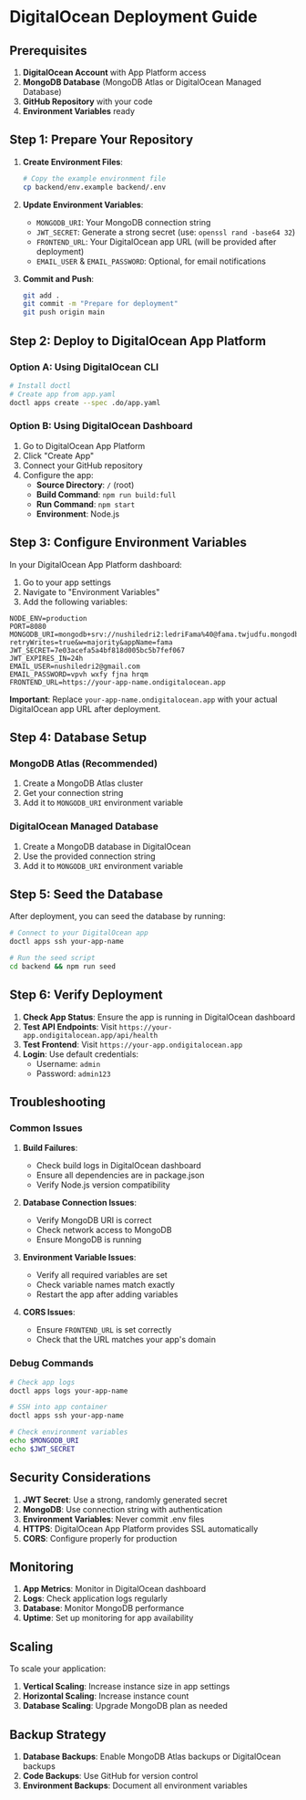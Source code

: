 # DigitalOcean Deployment Guide

## Prerequisites

1. **DigitalOcean Account** with App Platform access
2. **MongoDB Database** (MongoDB Atlas or DigitalOcean Managed Database)
3. **GitHub Repository** with your code
4. **Environment Variables** ready

## Step 1: Prepare Your Repository

1. **Create Environment Files**:
   ```bash
   # Copy the example environment file
   cp backend/env.example backend/.env
   ```

2. **Update Environment Variables**:
   - `MONGODB_URI`: Your MongoDB connection string
   - `JWT_SECRET`: Generate a strong secret (use: `openssl rand -base64 32`)
   - `FRONTEND_URL`: Your DigitalOcean app URL (will be provided after deployment)
   - `EMAIL_USER` & `EMAIL_PASSWORD`: Optional, for email notifications

3. **Commit and Push**:
   ```bash
   git add .
   git commit -m "Prepare for deployment"
   git push origin main
   ```

## Step 2: Deploy to DigitalOcean App Platform

### Option A: Using DigitalOcean CLI
```bash
# Install doctl
# Create app from app.yaml
doctl apps create --spec .do/app.yaml
```

### Option B: Using DigitalOcean Dashboard
1. Go to DigitalOcean App Platform
2. Click "Create App"
3. Connect your GitHub repository
4. Configure the app:
   - **Source Directory**: `/` (root)
   - **Build Command**: `npm run build:full`
   - **Run Command**: `npm start`
   - **Environment**: Node.js

## Step 3: Configure Environment Variables

In your DigitalOcean App Platform dashboard:

1. Go to your app settings
2. Navigate to "Environment Variables"
3. Add the following variables:

```
NODE_ENV=production
PORT=8080
MONGODB_URI=mongodb+srv://nushiledri2:ledriFama%40@fama.twjudfu.mongodb.net/?retryWrites=true&w=majority&appName=fama
JWT_SECRET=7e03acefa5a4bf818d005bc5b7fef067
JWT_EXPIRES_IN=24h
EMAIL_USER=nushiledri2@gmail.com
EMAIL_PASSWORD=vpvh wxfy fjna hrqm
FRONTEND_URL=https://your-app-name.ondigitalocean.app
```

**Important**: Replace `your-app-name.ondigitalocean.app` with your actual DigitalOcean app URL after deployment.

## Step 4: Database Setup

### MongoDB Atlas (Recommended)
1. Create a MongoDB Atlas cluster
2. Get your connection string
3. Add it to `MONGODB_URI` environment variable

### DigitalOcean Managed Database
1. Create a MongoDB database in DigitalOcean
2. Use the provided connection string
3. Add it to `MONGODB_URI` environment variable

## Step 5: Seed the Database

After deployment, you can seed the database by running:

```bash
# Connect to your DigitalOcean app
doctl apps ssh your-app-name

# Run the seed script
cd backend && npm run seed
```

## Step 6: Verify Deployment

1. **Check App Status**: Ensure the app is running in DigitalOcean dashboard
2. **Test API Endpoints**: Visit `https://your-app.ondigitalocean.app/api/health`
3. **Test Frontend**: Visit `https://your-app.ondigitalocean.app`
4. **Login**: Use default credentials:
   - Username: `admin`
   - Password: `admin123`

## Troubleshooting

### Common Issues

1. **Build Failures**:
   - Check build logs in DigitalOcean dashboard
   - Ensure all dependencies are in package.json
   - Verify Node.js version compatibility

2. **Database Connection Issues**:
   - Verify MongoDB URI is correct
   - Check network access to MongoDB
   - Ensure MongoDB is running

3. **Environment Variable Issues**:
   - Verify all required variables are set
   - Check variable names match exactly
   - Restart the app after adding variables

4. **CORS Issues**:
   - Ensure `FRONTEND_URL` is set correctly
   - Check that the URL matches your app's domain

### Debug Commands

```bash
# Check app logs
doctl apps logs your-app-name

# SSH into app container
doctl apps ssh your-app-name

# Check environment variables
echo $MONGODB_URI
echo $JWT_SECRET
```

## Security Considerations

1. **JWT Secret**: Use a strong, randomly generated secret
2. **MongoDB**: Use connection string with authentication
3. **Environment Variables**: Never commit .env files
4. **HTTPS**: DigitalOcean App Platform provides SSL automatically
5. **CORS**: Configure properly for production

## Monitoring

1. **App Metrics**: Monitor in DigitalOcean dashboard
2. **Logs**: Check application logs regularly
3. **Database**: Monitor MongoDB performance
4. **Uptime**: Set up monitoring for app availability

## Scaling

To scale your application:

1. **Vertical Scaling**: Increase instance size in app settings
2. **Horizontal Scaling**: Increase instance count
3. **Database Scaling**: Upgrade MongoDB plan as needed

## Backup Strategy

1. **Database Backups**: Enable MongoDB Atlas backups or DigitalOcean backups
2. **Code Backups**: Use GitHub for version control
3. **Environment Backups**: Document all environment variables 